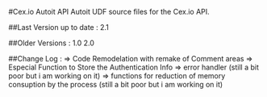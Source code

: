 #Cex.io Autoit API
Autoit UDF source files for the Cex.io API.

##Last Version up to date : 
	2.1

##Older Versions :
	1.0
	2.0

##Change Log :
=> Code Remodelation with remake of Comment areas
=> Especial Function to Store the Authentication Info
=> error handler (still a bit poor but i am working on it)
=> functions for reduction of memory consuption by the process (still a bit poor but i am working on it)
